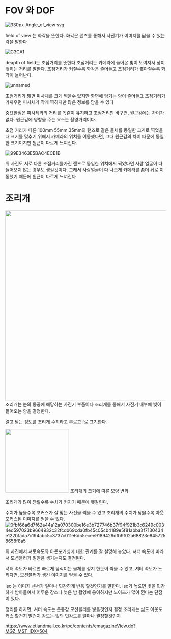 # FOV 와 DOF




![330px-Angle_of_view svg](https://user-images.githubusercontent.com/76280155/142768260-4d5f67be-b7d8-4bcd-b33e-7dd6d4767b8a.png)

field of view 는 화각을 뜻한다.
화각은 랜즈를 통해서 사진기가 이미지를 담을 수 있는 각을 말한다

![C3CA1](https://user-images.githubusercontent.com/76280155/142768481-5b810e22-a00b-45e4-8df6-6282e4bde668.png)

deapth of field는 초점거리를 뜻한다
초점거리는 카메라에 들어온 빛이 모여져서 상이 맺히는 거리를 말한다.
초점거리가 커질수록 화각은 줄어들고 초점거리가 짧아질수록 화각이 늘어난다.

![unnamed](https://user-images.githubusercontent.com/76280155/142768535-2527d807-2abe-479e-9551-55a57cb4ff7d.jpg)


초점거리가 멂면 피사체를 크게 찍을수 있지만 화면에 담기는 양이 줄어들고
초점거리가 가까우면 피사체가 작게 찍히지만 많은 정보를 담을 수 있다

중요한점은 피사체와의 거리를 똑같이 유지하고 초점거리만 바꾸면, 원근감에는 차이가 없다.
원근감에 영향을 주는 요소는 촬영거리이다.

초점 거리가 다른 100mm 55mm 35mm의 랜즈로 같은 물체를 동일한 크기로 찍었을때 크기를 맞추기 위해서 카메라의 위치를 이동했다면,
그때 원근감의 차이 때문에 동일한 크기이지만 원근이 다르게 느껴진다.

![99E3463E5BAC4ECE1B](https://user-images.githubusercontent.com/76280155/142769133-e17decca-5adb-4285-ba6c-a6ed5dee507d.jpg)

위 사진도 서로 다른 초점거리를가진 랜즈로 동일한 위치에서 찍었다면 사람 얼굴이 다 들어오지 않는 경우도 생길것이다.
그래서 사람얼굴이 다 나오게 카메라를 좀더 뒤로 이동했기 때문에 원근이 다르게 느껴진다

# 조리개
<img src="https://t1.daumcdn.net/cfile/tistory/25156F4B57E21C5A24?original" width="600">
조리개는 눈의 동공에 해당하는 사진기 부품이다
조리개를 통해서 사진기 내부에 빛이 들어오는 양을 결정한다.

열고 닫는 정도를 조리개 수치라고 부르고 f로 표기한다.

<img src="https://user-images.githubusercontent.com/76280155/142769349-e972d0dd-b4b7-41e6-90b1-b8b6513938ab.jpg" width="200">
조리개의 크기에 따른 모양 변화

조리개가 많이 닫힐수록 수치가 커지기 때문에 햇갈린다.

수치가 높을수록 포커스가 잘 맞는 사진을 찍을 수 있고 조리개의 수치가 낮을수록 아웃포커스된 이미지를 얻을 수 있다.
![0fbf66a6d7f62a44a12a070300be16e3b727746b37f94f921b3c6249c0034ed597023b9664932c32fcdb69cda0fb45c05cb4189e5f81abba3f7130434e122b1ada7c194abc5c3737c011e6d55ecee9189429dfb9f02a68823e8457258658f8a5](https://user-images.githubusercontent.com/76280155/142769709-3bfb0476-f47e-45ed-b884-814061ad4df6.jpg)

위 사진에서 셔토속도와 아웃포커싱에 대한 관계를 잘 설명해 놓았다.
셔터 속도에 따라서 모션블러가 얼만큼 생기는지도 결정된다.

셔터 속도가 빠르면 빠르게 움직이는 물체를 정지 한듯이 찍을 수 있고, 셔터 속도가 느리다면, 모션블러가 생긴 이미지를 얻을 수 있다.

iso 는 이미지 센서가 얼마나 민감하게 반응 할것인가를 말한다. iso가 높으면 빛을 민감하게 받아들여서 어두운 장소나 늦은 밤 촬영에 용이하지만 노이즈가 많이 낀다는 단점이 있다.


정리를 하자면,
셔터 속도는 운동감 모션블러를 넣을것인지 결정
조리개는 심도 아웃포커스 할건지 말건지
감도는 빛의 민감도를 얼마나 결정할것인지

https://www.etlandmall.co.kr/pc/contents/emagazineView.do?MGZ_MST_IDX=504


